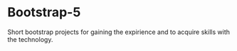 # Bootstrap-5
Short bootstrap projects for gaining the expirience and to acquire skills  with the technology.
